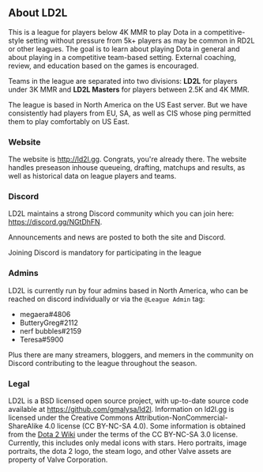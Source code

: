 ## About LD2L
This is a league for players below 4K MMR to play Dota in a competitive-style setting without pressure from 5k+ players as may be common in RD2L or other leagues. The goal is to learn about playing Dota in general and about playing in a competitive team-based setting. External coaching, review, and education based on the games is encouraged.

Teams in the league are separated into two divisions: **LD2L** for players under 3K MMR and **LD2L Masters** for players between 2.5K and 4K MMR.

The league is based in North America on the US East server. But we have consistently had players from EU, SA, as well as CIS whose ping permitted them to play comfortably on US East.

### Website
The website is http://ld2l.gg. Congrats, you're already there. The website handles preseason inhouse queueing, drafting, matchups and results, as well as historical data on league players and teams.

### Discord
LD2L maintains a strong Discord community which you can join here: https://discord.gg/NGtDhFN.

Announcements and news are posted to both the site and Discord. 

Joining Discord is mandatory for participating in the league

### Admins
LD2L is currently run by four admins based in North America, who can be reached on discord individually or via the <span class="ld2l-discord-tag">`@League Admin`</span> tag:

* megaera#4806
* ButteryGreg#2112
* nerf bubbles#2159
* Teresa#5900

Plus there are many streamers, bloggers, and memers in the community on Discord contributing to the league throughout the season.

### Legal

LD2L is a BSD licensed open source project, with up-to-date source code available at https://github.com/gmalysa/ld2l.
Information on ld2l.gg is licensed under the Creative Commons Attribution-NonCommercial-ShareAlike 4.0 license (CC BY-NC-SA 4.0).
Some information is obtained from the [Dota 2 Wiki](https://dota2.gamepedia.com/Dota_2_Wiki) under the terms of the CC BY-NC-SA 3.0 license.
Currently, this includes only medal icons with stars. Hero portraits, image portraits, the dota 2 logo, the steam logo, and other Valve
assets are property of Valve Corporation.


